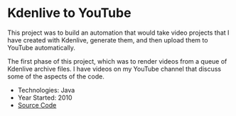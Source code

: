 # Kdenlive to YouTube

This project was to build an automation that would take video projects that I have created
with Kdenlive, generate them, and then upload them to YouTube automatically.

The first phase of this project, which was to render videos from a queue of
Kdenlive archive files. I have videos on my YouTube channel that discuss some of the
aspects of the code.

* Technologies: Java
* Year Started: 2010
* <a href="https://github.com/almostengr/kdenlivetoyoutube" target="_blank">Source Code</a>
